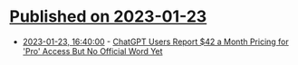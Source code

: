 # [Published on 2023-01-23](index.md)

* [2023-01-23, 16:40:00](https://tech.slashdot.org/story/23/01/23/159230/chatgpt-users-report-42-a-month-pricing-for-pro-access-but-no-official-word-yet?utm_source=rss1.0mainlinkanon&utm_medium=feed) - [ChatGPT Users Report $42 a Month Pricing for 'Pro' Access But No Official Word Yet](https://tech.slashdot.org/story/23/01/23/159230/chatgpt-users-report-42-a-month-pricing-for-pro-access-but-no-official-word-yet?utm_source=rss1.0mainlinkanon&utm_medium=feed)
